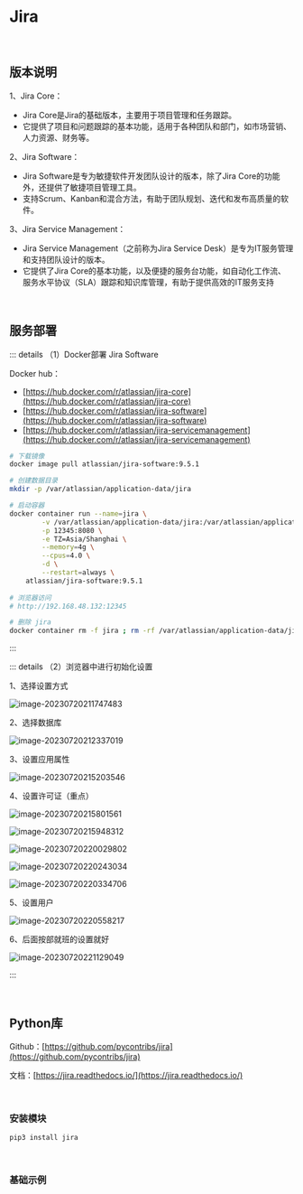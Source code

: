 # Jira

<br />

## 版本说明

1、Jira Core：

- Jira Core是Jira的基础版本，主要用于项目管理和任务跟踪。
- 它提供了项目和问题跟踪的基本功能，适用于各种团队和部门，如市场营销、人力资源、财务等。

2、Jira Software：

- Jira Software是专为敏捷软件开发团队设计的版本，除了Jira Core的功能外，还提供了敏捷项目管理工具。
- 支持Scrum、Kanban和混合方法，有助于团队规划、迭代和发布高质量的软件。

3、Jira Service Management：

- Jira Service Management（之前称为Jira Service Desk）是专为IT服务管理和支持团队设计的版本。
- 它提供了Jira Core的基本功能，以及便捷的服务台功能，如自动化工作流、服务水平协议（SLA）跟踪和知识库管理，有助于提供高效的IT服务支持

<br />

## 服务部署

::: details （1）Docker部署 Jira Software

Docker hub：

* [https://hub.docker.com/r/atlassian/jira-core](https://hub.docker.com/r/atlassian/jira-core)
* [https://hub.docker.com/r/atlassian/jira-software](https://hub.docker.com/r/atlassian/jira-software)
* [https://hub.docker.com/r/atlassian/jira-servicemanagement](https://hub.docker.com/r/atlassian/jira-servicemanagement)

```bash
# 下载镜像
docker image pull atlassian/jira-software:9.5.1

# 创建数据目录
mkdir -p /var/atlassian/application-data/jira

# 启动容器
docker container run --name=jira \
        -v /var/atlassian/application-data/jira:/var/atlassian/application-data/jira \
        -p 12345:8080 \
        -e TZ=Asia/Shanghai \
        --memory=4g \
        --cpus=4.0 \
        -d \
        --restart=always \
    atlassian/jira-software:9.5.1
    
# 浏览器访问
# http://192.168.48.132:12345

# 删除 jira
docker container rm -f jira ; rm -rf /var/atlassian/application-data/jira/*
```

:::

::: details （2）浏览器中进行初始化设置

1、选择设置方式

![image-20230720211747483](https://tuchuang-1257805459.cos.accelerate.myqcloud.com//image-20230720211747483.png)

2、选择数据库

![image-20230720212337019](https://tuchuang-1257805459.cos.accelerate.myqcloud.com//image-20230720212337019.png)

3、设置应用属性

![image-20230720215203546](https://tuchuang-1257805459.cos.accelerate.myqcloud.com//image-20230720215203546.png)

4、设置许可证（重点）

![image-20230720215801561](https://tuchuang-1257805459.cos.accelerate.myqcloud.com//image-20230720215801561.png)

![image-20230720215948312](https://tuchuang-1257805459.cos.accelerate.myqcloud.com//image-20230720215948312.png)

![image-20230720220029802](https://tuchuang-1257805459.cos.accelerate.myqcloud.com//image-20230720220029802.png)

![image-20230720220243034](https://tuchuang-1257805459.cos.accelerate.myqcloud.com//image-20230720220243034.png)

![image-20230720220334706](https://tuchuang-1257805459.cos.accelerate.myqcloud.com//image-20230720220334706.png)

5、设置用户

![image-20230720220558217](https://tuchuang-1257805459.cos.accelerate.myqcloud.com//image-20230720220558217.png)

6、后面按部就班的设置就好

![image-20230720221129049](https://tuchuang-1257805459.cos.accelerate.myqcloud.com//image-20230720221129049.png)

:::

<br />

## Python库

Github：[https://github.com/pycontribs/jira](https://github.com/pycontribs/jira)

文档：[https://jira.readthedocs.io/](https://jira.readthedocs.io/)

<br />

### 安装模块

```bash
pip3 install jira
```

<br />

### 基础示例





